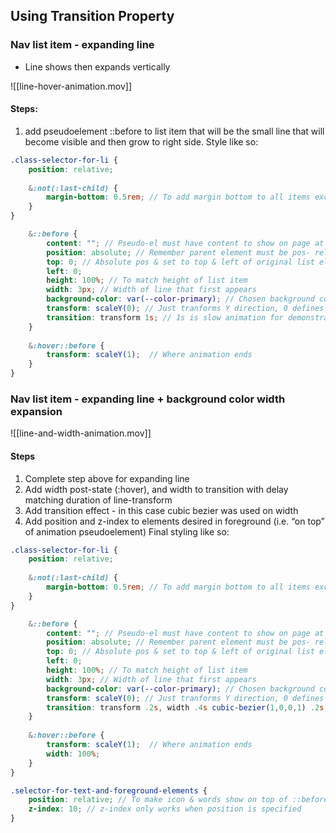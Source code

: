 ## Using Transition Property

### Nav list item - expanding line
- Line shows then expands vertically

![[line-hover-animation.mov]]

#### Steps:
1. add pseudoelement ::before to list item that will be the small line that will become visible and then grow to right side. Style like so:
```scss
.class-selector-for-li {
	position: relative;
	
	&:not(:last-child) {
		margin-bottom: 0.5rem; // To add margin bottom to all items except last one
	}
}

	&::before {
		content: ""; // Pseudo-el must have content to show on page at all
		position: absolute; // Remember parent element must be pos- relative
		top: 0; // Absolute pos & set to top & left of original list element
		left: 0;
		height: 100%; // To match height of list item
		width: 3px; // Width of line that first appears
		background-color: var(--color-primary); // Chosen background color
		transform: scaleY(0); // Just tranforms Y direction, 0 defines start
		transition: transform 1s; // 1s is slow animation for demonstration
	}
	
	&:hover::before {
		transform: scaleY(1);  // Where animation ends
	}
}
```

### Nav list item - expanding line + background color width expansion

![[line-and-width-animation.mov]]

#### Steps
1. Complete step above for expanding line
2. Add width post-state (:hover), and width to transition with delay matching duration of line-transform
3. Add transition effect - in this case cubic bezier was used on width
4. Add position and z-index to elements desired in foreground (i.e. “on top” of animation pseudoelement)
Final styling like so:

```scss
.class-selector-for-li {
	position: relative;
	
	&:not(:last-child) {
		margin-bottom: 0.5rem; // To add margin bottom to all items except last one
	}
}

	&::before {
		content: ""; // Pseudo-el must have content to show on page at all
		position: absolute; // Remember parent element must be pos- relative
		top: 0; // Absolute pos & set to top & left of original list element
		left: 0;
		height: 100%; // To match height of list item
		width: 3px; // Width of line that first appears
		background-color: var(--color-primary); // Chosen background color
		transform: scaleY(0); // Just tranforms Y direction, 0 defines start
		transition: transform .2s, width .4s cubic-bezier(1,0,0,1) .2s; 
	}
	
	&:hover::before {
		transform: scaleY(1);  // Where animation ends
		width: 100%; 
	}
}

.selector-for-text-and-foreground-elements {
	position: relative; // To make icon & words show on top of ::before pseudo-el
	z-index: 10; // z-index only works when position is specified
}
```


